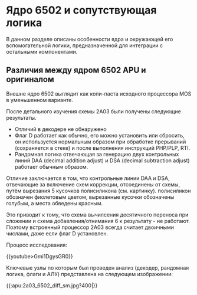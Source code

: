 # Ядро 6502 и сопутствующая логика

В данном разделе описаны особенности ядра и окружающей его вспомогательной логики, предназначенной для интеграции с остальными компонентами.

## Различия между ядром 6502 APU и оригиналом

Внешне ядро 6502 выглядит как копи-паста исходного процессора MOS в уменьшенном варианте.

После детального изучения схемы 2A03 были получены следующие результаты.
  * Отличий в декодере не обнаружено
  * Флаг D работает как обычно, его можно установить или сбросить, он используется нормальным образом при обработке прерываний (сохраняется в стеке) и после выполнения инструкций PHP/PLP, RTI.
  * Рандомная логика отвечающая за генерацию двух контрольных линий DAA (decimal addition adjust) и DSA (decimal subtraction adjust) работает обычным образом.

Отличие заключается в том, что контрольные линии DAA и DSA, отвечающие за включение схем коррекции, отсоединены от схемы, путём вырезания 5 кусочков полисиликона (см. картинку). полисиликон обозначен фиолетовым цветом, вырезанные кусочки обозначены голубым, а места обведены красным.

Это приводит к тому, что схема вычилсения десятичного переноса при сложении и схема добавления/отнимания 6 к результату - не работают. Поэтому встроенный процессор 2A03 всегда считает двоичными числами, даже если флаг D установлен.

Процесс исследования:

{{youtube>Gmi1DgysGR0}}

Ключевые узлы по которым был проведен анализ (декодер, рандомная логика, флаги и АЛУ) представлена на следующем изображении:

{{:apu:2a03_6502_diff_sm.jpg?400|}}
